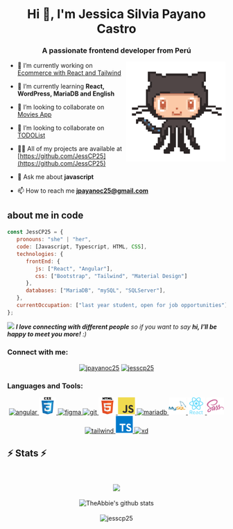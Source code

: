 
<h1 align="center">Hi 👋, I'm Jessica Silvia Payano Castro</h1>
<h3 align="center">A passionate frontend developer from Perú</h3>

<img align='right' src="https://raw.githubusercontent.com/iCharlesZ/FigureBed/master/img/octocat.gif" width="230">

- 🔭 I’m currently working on [Ecommerce with React and Tailwind](https://github.com/JessCP25/EcommerceReact)

- 🌱 I’m currently learning **React, WordPress, MariaDB and English**

- 👯 I’m looking to collaborate on [Movies App](https://github.com/JessCP25/MoviesApp)

- 👯 I’m looking to collaborate on [TODOList](https://github.com/JessCP25/TODOMachine)

- 👨‍💻 All of my projects are available at [https://github.com/JessCP25](https://github.com/JessCP25)

- 💬 Ask me about **javascript**

- 📫 How to reach me **jpayanoc25@gmail.com**

## about me in code
```javascript
const JessCP25 = {
   pronouns: "she" | "her",
   code: [Javascript, Typescript, HTML, CSS],
   technologies: {
      frontEnd: {
         js: ["React", "Angular"],
         css: ["Bootstrap", "Tailwind", "Material Design"]
      },
      databases: ["MariaDB", "mySQL", "SQLServer"],
   },
   currentOccupation: ["last year student, open for job opportunities"],
};
```

<img src="https://media.giphy.com/media/LnQjpWaON8nhr21vNW/giphy.gif" width="60"> <em><b>I love connecting with different people</b> so if you want to say <b>hi, I'll be happy to meet you more!</b> :)</em>

<h3 align="left">Connect with me:</h3>
<p align="center">
<a href="https://twitter.com/jpayanoc25" target="blank"><img align="center" src="https://raw.githubusercontent.com/rahuldkjain/github-profile-readme-generator/master/src/images/icons/Social/twitter.svg" alt="jpayanoc25" height="30" width="40" /></a>
<a href="https://codesandbox.com/jesscp25" target="blank"><img align="center" src="https://raw.githubusercontent.com/rahuldkjain/github-profile-readme-generator/master/src/images/icons/Social/codesandbox.svg" alt="jesscp25" height="30" width="40" /></a>
</p>

<h3 align="left">Languages and Tools:</h3>
<p align="center">  <a href="https://www.w3schools.com/css/" target="_blank" rel="noreferrer"> <img class="ml-4 w-8 h-8 sm:w-10 sm:h-10" src="https://angular.io/assets/images/logos/angular/angular.svg" alt="angular" width="40" height="40"> </a> <a href="https://www.w3schools.com/css/" target="_blank" rel="noreferrer"> <img src="https://raw.githubusercontent.com/devicons/devicon/master/icons/css3/css3-original-wordmark.svg" alt="css3" width="40" height="40"/> </a> <a href="https://www.figma.com/" target="_blank" rel="noreferrer"> <img src="https://www.vectorlogo.zone/logos/figma/figma-icon.svg" alt="figma" width="40" height="40"/> </a> <a href="https://git-scm.com/" target="_blank" rel="noreferrer"> <img src="https://www.vectorlogo.zone/logos/git-scm/git-scm-icon.svg" alt="git" width="40" height="40"/> </a> <a href="https://www.w3.org/html/" target="_blank" rel="noreferrer"> <img src="https://raw.githubusercontent.com/devicons/devicon/master/icons/html5/html5-original-wordmark.svg" alt="html5" width="40" height="40"/> </a> <a href="https://developer.mozilla.org/en-US/docs/Web/JavaScript" target="_blank" rel="noreferrer"> <img src="https://raw.githubusercontent.com/devicons/devicon/master/icons/javascript/javascript-original.svg" alt="javascript" width="40" height="40"/> </a> <a href="https://mariadb.org/" target="_blank" rel="noreferrer"> <img src="https://www.vectorlogo.zone/logos/mariadb/mariadb-icon.svg" alt="mariadb" width="40" height="40"/> </a> <a href="https://www.mysql.com/" target="_blank" rel="noreferrer"> <img src="https://raw.githubusercontent.com/devicons/devicon/master/icons/mysql/mysql-original-wordmark.svg" alt="mysql" width="40" height="40"/> </a> <a href="https://reactjs.org/" target="_blank" rel="noreferrer"> <img src="https://raw.githubusercontent.com/devicons/devicon/master/icons/react/react-original-wordmark.svg" alt="react" width="40" height="40"/> </a> <a href="https://sass-lang.com" target="_blank" rel="noreferrer"> <img src="https://raw.githubusercontent.com/devicons/devicon/master/icons/sass/sass-original.svg" alt="sass" width="40" height="40"/> </a> <a href="https://tailwindcss.com/" target="_blank" rel="noreferrer"> <img src="https://www.vectorlogo.zone/logos/tailwindcss/tailwindcss-icon.svg" alt="tailwind" width="40" height="40"/> </a> <a href="https://www.typescriptlang.org/" target="_blank" rel="noreferrer"> <img src="https://raw.githubusercontent.com/devicons/devicon/master/icons/typescript/typescript-original.svg" alt="typescript" width="40" height="40"/> </a> <a href="https://www.adobe.com/products/xd.html" target="_blank" rel="noreferrer"> <img src="https://cdn.worldvectorlogo.com/logos/adobe-xd.svg" alt="xd" width="40" height="40"/> </a> </p>

## ⚡ Stats ⚡
<br>
<p align="center">
  <img align="center" src="https://github-readme-stats.vercel.app/api/top-langs/?username=jesscp25&layout=compact&theme=radical" />
  <br><br>
  <img align="center" src="https://github-readme-stats.vercel.app/api?username=jesscp25&show_icons=true&include_all_commits=true&theme=radical" alt="TheAbbie's github stats" />
  <br><br>
  <img align="center" src="https://github-readme-streak-stats.herokuapp.com/?user=jesscp25&theme=radical" alt="jesscp25" />
</p>

